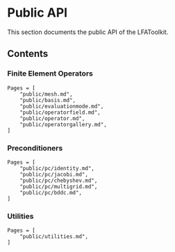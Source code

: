 # Public API

This section documents the public API of the LFAToolkit.

## Contents

### Finite Element Operators

```@contents
Pages = [
    "public/mesh.md",
    "public/basis.md",
    "public/evaluationmode.md",
    "public/operatorfield.md",
    "public/operator.md",
    "public/operatorgallery.md",
]
```

### Preconditioners

```@contents
Pages = [
    "public/pc/identity.md",
    "public/pc/jacobi.md",
    "public/pc/chebyshev.md",
    "public/pc/multigrid.md",
    "public/pc/bddc.md",
]
```

### Utilities

```@contents
Pages = [
    "public/utilities.md",
]
```
